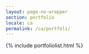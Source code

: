 ```yaml
---
layout: page-no-wrapper
section: portfolio
locale: ca
permalink: /ca/portfoli/
---
```


{% include portfoliolist.html %}
